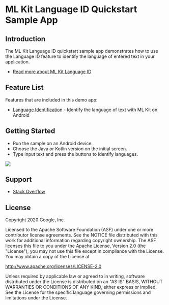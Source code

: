 # ML Kit Language ID Quickstart Sample App

## Introduction

The ML Kit Language ID quickstart sample app demonstrates how to use the Language ID feature to identify the language of entered text in your application.
* [Read more about ML Kit Language ID](https://developers.google.com/ml-kit/language/identification)

## Feature List
Features that are included in this demo app:
* [Language Identification](https://developers.google.com/ml-kit/language/identification/android) -  Identify the language of text with ML Kit on Android 

## Getting Started

* Run the sample on an Android device.
* Choose the Java or Kotlin version on the initial screen.
* Type input text and press the buttons to identify languages.

<img src=“../screenshots/langid-quickstart.png” width=“300”/>

## Support

* [Stack Overflow](https://stackoverflow.com/questions/tagged/google-mlkit)

## License

Copyright 2020 Google, Inc.

Licensed to the Apache Software Foundation (ASF) under one or more contributor
license agreements.  See the NOTICE file distributed with this work for
additional information regarding copyright ownership.  The ASF licenses this
file to you under the Apache License, Version 2.0 (the "License"); you may not
use this file except in compliance with the License.  You may obtain a copy of
the License at

  http://www.apache.org/licenses/LICENSE-2.0

Unless required by applicable law or agreed to in writing, software
distributed under the License is distributed on an "AS IS" BASIS, WITHOUT
WARRANTIES OR CONDITIONS OF ANY KIND, either express or implied.  See the
License for the specific language governing permissions and limitations under
the License.
